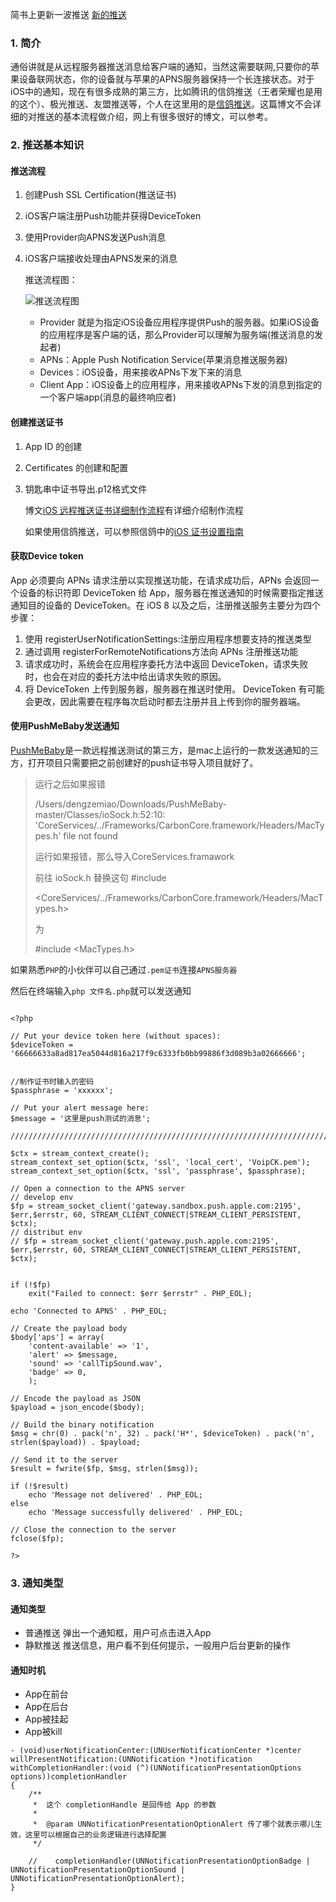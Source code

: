 简书上更新一波推送
[新的推送](http://www.jianshu.com/p/f3e0e2f0b8e8)








### 1. 简介
通俗讲就是从远程服务器推送消息给客户端的通知，当然这需要联网,只要你的苹果设备联网状态，你的设备就与苹果的APNS服务器保持一个长连接状态。对于iOS中的通知，现在有很多成熟的第三方，比如腾讯的信鸽推送（王者荣耀也是用的这个）、极光推送、友盟推送等，个人在这里用的是[信鸽推送](http://xg.qq.com/)。这篇博文不会详细的对推送的基本流程做介绍，网上有很多很好的博文，可以参考。

### 2. 推送基本知识

#### 推送流程

1. 创建Push SSL Certification(推送证书)
2. iOS客户端注册Push功能并获得DeviceToken
3. 使用Provider向APNS发送Push消息
4. iOS客户端接收处理由APNS发来的消息

	推送流程图：
	
	![推送流程图](/Users/guowenchao/Desktop/remote_notify_simple_2x.png)
	
	* Provider 就是为指定iOS设备应用程序提供Push的服务器。如果iOS设备的应用程序是客户端的话，那么Provider可以理解为服务端(推送消息的发起者)
	* APNs：Apple Push Notification Service(苹果消息推送服务器)
	* Devices：iOS设备，用来接收APNs下发下来的消息
	* Client App：iOS设备上的应用程序，用来接收APNs下发的消息到指定的一个客户端app(消息的最终响应者)
	

#### 创建推送证书

1. App ID 的创建
2. Certificates 的创建和配置
3. 钥匙串中证书导出.p12格式文件

	博文[iOS 远程推送证书详细制作流程](http://www.jianshu.com/p/c60eb29db67e)有详细介绍制作流程
	
	如果使用信鸽推送，可以参照信鸽中的[iOS 证书设置指南](http://docs.developer.qq.com/xg/ios-zheng-shu-she-zhi-zhi-nan.html)

#### 获取Device token

App 必须要向 APNs 请求注册以实现推送功能，在请求成功后，APNs 会返回一个设备的标识符即 DeviceToken 给 App，服务器在推送通知的时候需要指定推送通知目的设备的 DeviceToken。在 iOS 8 以及之后，注册推送服务主要分为四个步骤：

1. 使用 registerUserNotificationSettings:注册应用程序想要支持的推送类型
2. 通过调用 registerForRemoteNotifications方法向 APNs 注册推送功能
3. 请求成功时，系统会在应用程序委托方法中返回 DeviceToken，请求失败时，也会在对应的委托方法中给出请求失败的原因。
4. 将 DeviceToken 上传到服务器，服务器在推送时使用。
	DeviceToken 有可能会更改，因此需要在程序每次启动时都去注册并且上传到你的服务器端。

#### 使用PushMeBaby发送通知

[PushMeBaby](https://github.com/stefanhafeneger/PushMeBaby)是一款远程推送测试的第三方，是mac上运行的一款发送通知的三方，打开项目只需要把之前创建好的push证书导入项目就好了。

> 运行之后如果报错
> 
> 	/Users/dengzemiao/Downloads/PushMeBaby-master/Classes/ioSock.h:52:10: 
> 	'CoreServices/../Frameworks/CarbonCore.framework/Headers/MacTypes.h' file 
> 	not found
> 
> 运行如果报错，那么导入CoreServices.framawork
> 
> 前往 ioSock.h 替换这句 #include 
> 
> <CoreServices/../Frameworks/CarbonCore.framework/Headers/MacTypes.h>  
> 
> 为 
> 
>  #include <MacTypes.h>

如果熟悉`PHP`的小伙伴可以自己通过`.pem证书`连接`APNS服务器`

然后在终端输入`php 文件名.php`就可以发送通知

```

<?php

// Put your device token here (without spaces):
$deviceToken = '66666633a8ad817ea5044d816a217f9c6333fb0bb99886f3d089b3a02666666';


//制作证书时输入的密码
$passphrase = 'xxxxxx';

// Put your alert message here:
$message = '这里是push测试的消息';

////////////////////////////////////////////////////////////////////////////////

$ctx = stream_context_create();
stream_context_set_option($ctx, 'ssl', 'local_cert', 'VoipCK.pem');
stream_context_set_option($ctx, 'ssl', 'passphrase', $passphrase);

// Open a connection to the APNS server
// develop env
$fp = stream_socket_client('gateway.sandbox.push.apple.com:2195', $err,$errstr, 60, STREAM_CLIENT_CONNECT|STREAM_CLIENT_PERSISTENT, $ctx);
// distribut env
// $fp = stream_socket_client('gateway.push.apple.com:2195', $err,$errstr, 60, STREAM_CLIENT_CONNECT|STREAM_CLIENT_PERSISTENT, $ctx);


if (!$fp)
	exit("Failed to connect: $err $errstr" . PHP_EOL);

echo 'Connected to APNS' . PHP_EOL;

// Create the payload body
$body['aps'] = array(
    'content-available' => '1',
	'alert' => $message,
	'sound' => 'callTipSound.wav',
    'badge' => 0,
	);

// Encode the payload as JSON
$payload = json_encode($body);

// Build the binary notification
$msg = chr(0) . pack('n', 32) . pack('H*', $deviceToken) . pack('n', strlen($payload)) . $payload;

// Send it to the server
$result = fwrite($fp, $msg, strlen($msg));

if (!$result)
	echo 'Message not delivered' . PHP_EOL;
else
	echo 'Message successfully delivered' . PHP_EOL;

// Close the connection to the server
fclose($fp);
    
?>

```





### 3. 通知类型

#### 通知类型

* 普通推送 弹出一个通知框，用户可点击进入App
* 静默推送 推送信息，用户看不到任何提示，一般用户后台更新的操作

#### 通知时机

* App在前台
* App在后台
* App被挂起
* App被kill

```
- (void)userNotificationCenter:(UNUserNotificationCenter *)center willPresentNotification:(UNNotification *)notification withCompletionHandler:(void (^)(UNNotificationPresentationOptions options))completionHandler
{
    /**
     *  这个 completionHandle 是回传给 App 的参数
     *
     *  @param UNNotificationPresentationOptionAlert 传了哪个就表示哪儿生效，这里可以根据自己的业务逻辑进行选择配置
     */
    
    //    completionHandler(UNNotificationPresentationOptionBadge | UNNotificationPresentationOptionSound | UNNotificationPresentationOptionAlert);
}

```




